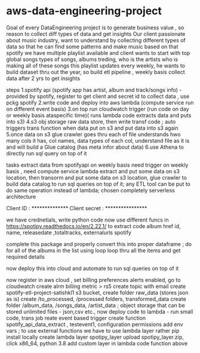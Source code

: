 # aws-data-engineering-project

Goal of every DataEngineering project is to generate business value , so reason to collect diff types of data and get insights
Our client passionate about music industry, want to understand by collecting different types of data so that he can find some patterns and make music based on that
spotify we have multiple playlist available and client wants to start with top global songs types of songs, albums treding, who is the artists who is making all of these songs
this playlist updates every weekly, he wants to build dataset thru out the year, so build etl pipeline , weekly basis collect data after 2 yrs to get insights

steps
1.spotify api (spotify app has artist, album and track/songs info) - provided by spotify, register to get client and secret id to collect data , use pckg spotify
2.write code and deploy into aws lambda (compute service run on different event basis)
3.on top run cloudwatch trigger (run code on day or weekly basis ataspecific time)( runs lambda code extracts data and puts into s3)
4.s3 obj storage raw data store, then write transf code ; auto triggers trans function when data put on s3 and put data into s3 again
5.once data on s3 glue crawler goes thru each of file understands hwo many cols it has, col names, data types of each col, understand file as it is and will build a Glue catalog (has meta infor about data)
6.use Athena to directly run  sql query on top of it

tasks 
extract data from spotifyapi on weekly basis need trigger on weekly basis , need compute service lambda extract and put some data on s3 location,
then transorm and put some data on s3 location, glue crawler to build data catalog to run sql queries on top of it;
any ETL tool can be put to do same operation instead of lambda; chosen completely serverless architecture

Client ID : **************
Client secret : ****************

we have crednetials, write python code now
use different funcs in https://spotipy.readthedocs.io/en/2.22.1/ to extract code
album href id, name, releasedate ,totaltracks, externalurls spotify

complete this package and properly convert this into proper dataframe ; do for all of the albums in the list using loop
loop thru all the items and get required details

now deploy this into cloud and automate to run sql queries on top of it

now register in aws cloud , set billing preferences alerts enabled, go to cloudwatch create alrm billing metric > rs5 create topic with email
create spotify-etl-project-satishkl1 s3 bucket, create folder raw_data (stores json as is) create /to_processed, /processed folders, transformed_data
create folder /album_data, /songs_data, /artist_data ; object storage that can be stored unlimited files - json,csv etc.,
now deploy code to lambda - run small code, trans job reate event based trigger
create function spotify_api_data_extract , testevent1, configuration permissions add env vars ; 
to use external functions we have to use lambda layer rather pip install locally
create lambda layer spotipy_layer upload spotipy_layer.zip, click x86_64, python 3.8
add custom layer in lambda code function above


